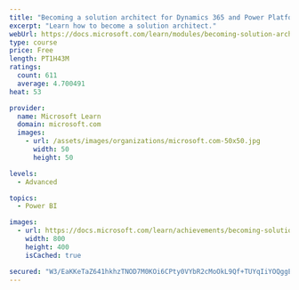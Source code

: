```yaml
---
title: "Becoming a solution architect for Dynamics 365 and Power Platform"
excerpt: "Learn how to become a solution architect."
webUrl: https://docs.microsoft.com/learn/modules/becoming-solution-architect/
type: course
price: Free
length: PT1H43M
ratings:
  count: 611
  average: 4.700491
heat: 53

provider:
  name: Microsoft Learn
  domain: microsoft.com
  images:
    - url: /assets/images/organizations/microsoft.com-50x50.jpg
      width: 50
      height: 50

levels:
  - Advanced

topics:
  - Power BI

images:
  - url: https://docs.microsoft.com/learn/achievements/becoming-solution-architect-social.png
    width: 800
    height: 400
    isCached: true

secured: "W3/EaKKeTaZ641hkhzTNOD7M0KOi6CPty0VYbR2cMoOkL9Qf+TUYqIiYOQggE0lnJzJsuqaM4GyA6lv/XSjozD1qBihAOtLrXO/3Bn4U7gahWX4KVQghuyAga6cUuSr2LkNGv5rbMmSrViBOcaLzRPiIt1Biw2GG1PMTpLGCk0EXg1ncpzdcviKUlKdpvY2z0tH47JMovoULA0UNAnA729ShOnqGMATv3EEOdHzwL2TdujhlGB1Cc7+yXQ6Dj/DrdZYNJdw/QosIO2eK/ILS7tcY40UVbZw8Vh77IrdRAmRs42VO5EGz0CEfA8cJLVKoCzIGhMF/+s33dB/4Y/8yvSqy6jOvKuJemz1bmF4ZnmNd+ju5lo2Mc6/GEuqGJZiP342Yz9WSIc/d/0SHEM7mpHLQrS3vC4dzqypCSPpDY34=;kA/j8LqIo9DrAlQ9ETsGyQ=="
---
```


